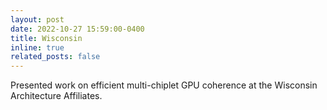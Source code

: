 ```yaml
---
layout: post
date: 2022-10-27 15:59:00-0400
title: Wisconsin
inline: true
related_posts: false
---
```


Presented work on efficient multi-chiplet GPU coherence at the Wisconsin Architecture Affiliates.

